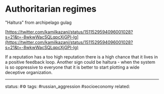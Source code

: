 # Authoritarian regimes 
"Haltura" from archipelago gulag

[https://twitter.com/kamilkazani/status/1511529594096001028?s=21&t=-8wkwWacSQLqpcXjGPI-lg](https://twitter.com/kamilkazani/status/1511529594096001028?s=21&t=-8wkwWacSQLqpcXjGPI-lg)

If a reputation has a too high reputation there is a high chance that it lives in a positive feedback loop.
Another sign could be haltura - when the system is so oppressive to everyone that it is better to start plotting a wide deceptive organization.


---
status: #⚙️ 
tags: #russian_aggression #socioeconomy 
related: 



